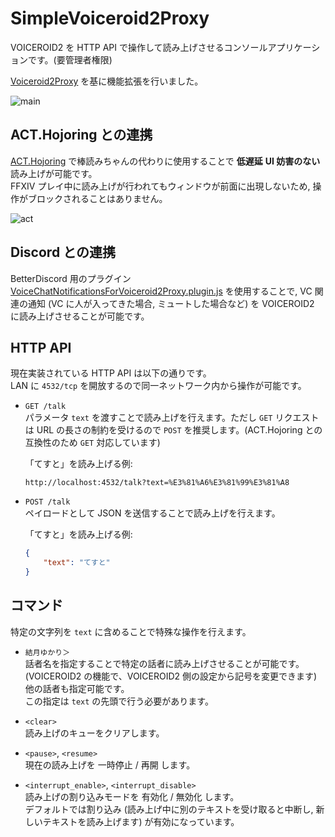 # SimpleVoiceroid2Proxy

VOICEROID2 を HTTP API で操作して読み上げさせるコンソールアプリケーションです。(要管理者権限)

[Voiceroid2Proxy](https://github.com/kanosaki/Voiceroid2Proxy) を基に機能拡張を行いました。

![main](https://user-images.githubusercontent.com/7302150/138386989-04c02510-18d7-4903-be67-ceb30bec3771.png)

## ACT.Hojoring との連携

[ACT.Hojoring](https://github.com/anoyetta/ACT.Hojoring) で棒読みちゃんの代わりに使用することで **低遅延** **UI 妨害のない** 読み上げが可能です。  
FFXIV プレイ中に読み上げが行われてもウィンドウが前面に出現しないため, 操作がブロックされることはありません。

![act](https://user-images.githubusercontent.com/7302150/138386948-cda0e694-c93e-47e9-a54a-eee8a00819be.png)

## Discord との連携

BetterDiscord 用のプラグイン [VoiceChatNotificationsForVoiceroid2Proxy.plugin.js]([https://gist.github.com/SlashNephy/eba2e78c4a55dfaef51d8d9a984fff2b](https://github.com/SlashNephy/.github/blob/master/env/discord/plugins/VoiceChatNotificationsForVoiceroid2Proxy.plugin.js)) を使用することで, VC 関連の通知 (VC に人が入ってきた場合, ミュートした場合など) を VOICEROID2 に読み上げさせることが可能です。

## HTTP API

現在実装されている HTTP API は以下の通りです。  
LAN に `4532/tcp` を開放するので同一ネットワーク内から操作が可能です。

- `GET /talk`  
    パラメータ `text` を渡すことで読み上げを行えます。ただし `GET` リクエストは URL の長さの制約を受けるので `POST` を推奨します。(ACT.Hojoring との互換性のため `GET` 対応しています)

    「てすと」を読み上げる例:
    ```
    http://localhost:4532/talk?text=%E3%81%A6%E3%81%99%E3%81%A8
    ```

- `POST /talk`  
    ペイロードとして JSON を送信することで読み上げを行えます。

    「てすと」を読み上げる例:
    ```json
    {
        "text": "てすと"
    }
    ```

## コマンド

特定の文字列を `text` に含めることで特殊な操作を行えます。

- `結月ゆかり＞`  
    話者名を指定することで特定の話者に読み上げさせることが可能です。(VOICEROID2 の機能で、VOICEROID2 側の設定から記号を変更できます)  
    他の話者も指定可能です。  
    この指定は `text` の先頭で行う必要があります。

- `<clear>`  
    読み上げのキューをクリアします。

- `<pause>`, `<resume>`  
    現在の読み上げを 一時停止 / 再開 します。

- `<interrupt_enable>`, `<interrupt_disable>`  
    読み上げの割り込みモードを 有効化 / 無効化 します。  
    デフォルトでは割り込み (読み上げ中に別のテキストを受け取ると中断し, 新しいテキストを読み上げます) が有効になっています。

